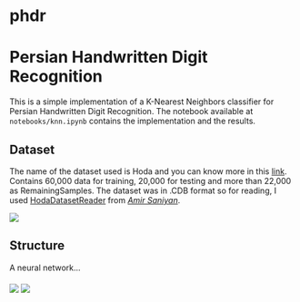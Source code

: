 phdr
==============================

# Persian Handwritten Digit Recognition

This is a simple implementation of a K-Nearest Neighbors classifier for Persian Handwritten Digit Recognition. The notebook available at `notebooks/knn.ipynb` contains the implementation and the results.


## Dataset
The name of the dataset used is Hoda and you can know more in this [link](http://farsiocr.ir/%D9%85%D8%AC%D9%85%D9%88%D8%B9%D9%87-%D8%AF%D8%A7%D8%AF%D9%87/%D9%85%D8%AC%D9%85%D9%88%D8%B9%D9%87-%D8%A7%D8%B1%D9%82%D8%A7%D9%85-%D8%AF%D8%B3%D8%AA%D9%86%D9%88%DB%8C%D8%B3-%D9%87%D8%AF%DB%8C/). Contains 60,000 data for training, 20,000 for testing and more than 22,000 as RemainingSamples.
The dataset was in .CDB format so for reading, I used [HodaDatasetReader](https://github.com/amir-saniyan/HodaDatasetReader) from [*Amir Saniyan*](https://github.com/amir-saniyan).

<img align="middle" src="static/dataset_sample.png"> 

## Structure
A neural network...

<img align="middle" src="static/confusionmatrix.png"> 
<img align="middle" src="static/test.png"> 
